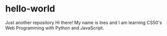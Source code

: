 # hello-world
Just another repository
Hi there! My name is Ines and I am learning CS50's Web Programming with Python and JavaScript.

